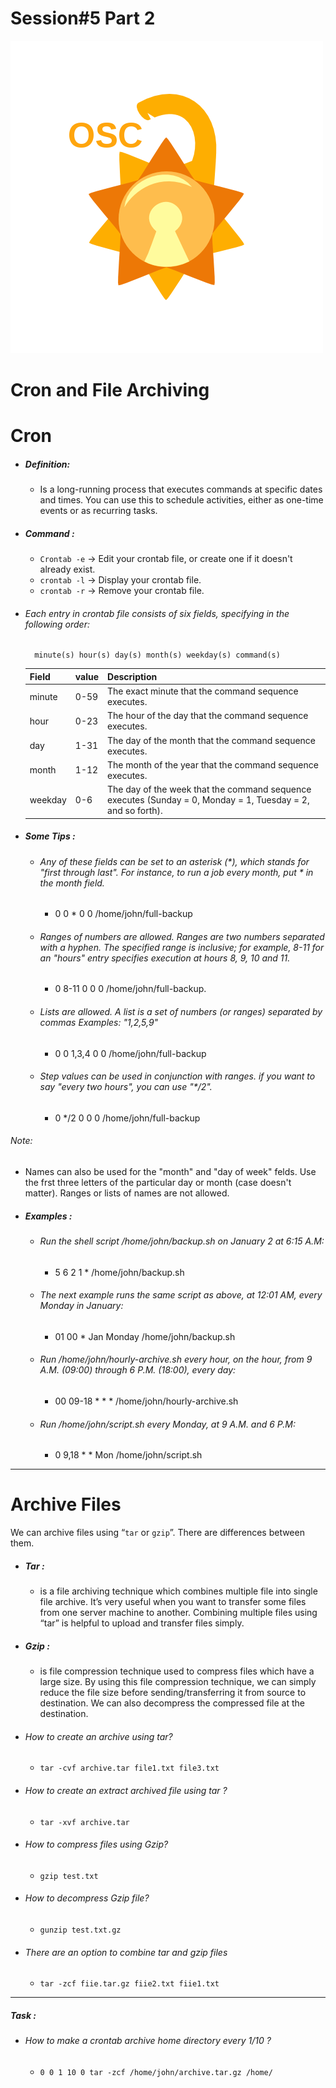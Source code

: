 # Session#5 Part 2
[![](https://raw.githubusercontent.com/Open-Source-Community/oscgeeks.orgImages/master/Minified%20Images/navbar/logo-osc.png)](https://oscgeeks.org)

# Cron and File Archiving


# Cron
- ##### Definition:
    - Is a long-running process that executes commands at specific dates and
    times. You can use this to schedule activities, either as one-time events
    or as recurring tasks.

- ##### Command :
    - ```Crontab -e``` → Edit your crontab file, or create one if it doesn't already exist.
    - ```crontab -l``` → Display your crontab file.
    - ```crontab -r``` → Remove your crontab file.
- ###### Each entry in crontab file consists of six fields, specifying in the following order:

        minute(s) hour(s) day(s) month(s) weekday(s) command(s)
       
    | Field | value | Description |
    | ------ | ------ | -------|
    | minute | 0-59 | The exact minute that the command sequence executes.|
    | hour | 0-23 | The hour of the day that the command sequence executes. |
    | day | 1-31 | The day of the month that the command sequence executes. |
    | month | 1-12 | The month of the year that the command sequence executes.|
    | weekday | 0-6 | The day of the week that the command sequence executes (Sunday = 0, Monday = 1, Tuesday = 2, and so forth).|


- ##### Some Tips :

  - ###### Any of these fields can be set to an asterisk (*), which stands for "first through last". For instance, to run a job every month, put * in the month field.
    - 0 0 * 0 0 /home/john/full-backup
  - ###### Ranges of numbers are allowed. Ranges are two numbers separated with a hyphen. The specified range is inclusive; for example, 8-11 for an "hours" entry specifies execution at hours 8, 9, 10 and 11.
    - 0 8-11 0 0 0 /home/john/full-backup.
    
   - ###### Lists are allowed. A list is a set of numbers (or ranges) separated by commas Examples: "1,2,5,9" 
      - 0 0 1,3,4 0 0 /home/john/full-backup
    - ###### Step values can be used in conjunction with ranges. if you want to say "every two hours", you can use "*/2".
      - 0 */2 0 0 0 /home/john/full-backup
      

###### Note:
  - Names can also be used for the "month" and "day of week" felds. Use the frst three letters of the particular day or month (case doesn't matter). Ranges or lists of names are not allowed.
  - ##### Examples :
    - ###### Run the shell script /home/john/backup.sh on January 2 at 6:15 A.M:
        -  5 6 2 1 * /home/john/backup.sh
    - ###### The next example runs the same script as above, at 12:01 AM, every Monday in January:
        -  01 00 * Jan Monday /home/john/backup.sh
    - ###### Run /home/john/hourly-archive.sh every hour, on the hour, from 9 A.M. (09:00) through 6 P.M. (18:00), every day:
        -  00 09-18 * * * /home/john/hourly-archive.sh
    - ###### Run /home/john/script.sh every Monday, at 9 A.M. and 6 P.M:
        -  0 9,18 * * Mon /home/john/script.sh
--------------------------

# Archive Files
We can archive files using “```tar``` or ```gzip```”. There are differences between them.

- ##### Tar :
    - is a file archiving technique which combines multiple file into single file archive. It’s very useful when you want to transfer some files from one server machine to another. Combining multiple files using “tar” is helpful to upload and transfer files simply.
- ##### Gzip :
    - is file compression technique used to compress files which have a large size. By using this file compression technique, we can simply reduce the file size before sending/transferring it from source to destination. We can also decompress the compressed file at the destination.
    
- ###### How to create an archive using tar?
    - ```tar -cvf archive.tar file1.txt file3.txt```
- ###### How to create an extract archived file using tar ?
    - ```tar -xvf archive.tar```
- ###### How to compress files using Gzip?
    - ```gzip test.txt```
- ###### How to decompress Gzip file?
    - ```gunzip test.txt.gz```
- ###### There are an option to combine tar and gzip files
    - ```tar -zcf fiie.tar.gz fiie2.txt fiie1.txt```
-----------------------
##### Task :
- ###### How to make a crontab archive home directory every 1/10 ?
     -  ```0 0 1 10 0 tar -zcf /home/john/archive.tar.gz /home/```
